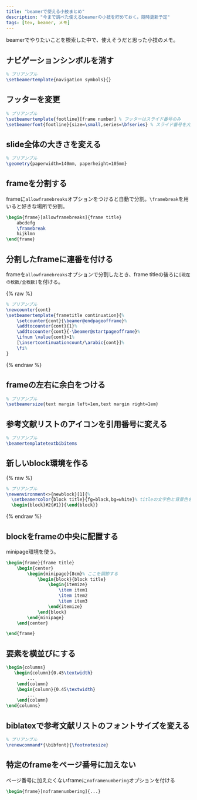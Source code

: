 ```yaml
---
title: "beamerで使える小技まとめ"
description: "今まで調べた使えるbeamerの小技を貯めておく。随時更新予定"
tags: [tex, beamer, メモ]
---
```


beamerでやりたいことを検索した中で、使えそうだと思った小技のメモ。

## ナビゲーションシンボルを消す

```tex
% プリアンブル
\setbeamertemplate{navigation symbols}{}
```

## フッターを変更

```tex
% プリアンブル
\setbeamertemplate{footline}[frame number] % フッターはスライド番号のみ
\setbeamerfont{footline}{size=\small,series=\bfseries} % スライド番号を大きく
```

## slide全体の大きさを変える

```tex
% プリアンブル
\geometry{paperwidth=140mm, paperheight=105mm}
```

## frameを分割する

frameに`allowframebreaks`オプションをつけると自動で分割。`\framebreak`を用いると好きな場所で分割。

```tex
\begin{frame}[allowframebreaks]{frame title}
    abcdefg
    \framebreak
    hijklmn
\end{frame}
```

## 分割したframeに連番を付ける

frameを`allowframebreaks`オプションで分割したとき、frame titleの後ろに`[現在の枚数/全枚数]`を付ける。

{% raw %}
```tex
% プリアンブル
\newcounter{cont}
\setbeamertemplate{frametitle continuation}{%
    \setcounter{cont}{\beamer@endpageofframe}%
    \addtocounter{cont}{1}%
    \addtocounter{cont}{-\beamer@startpageofframe}%
    \ifnum \value{cont}>1%
    [\insertcontinuationcount/\arabic{cont}]%
    \fi%
}
```
{% endraw %}

<!--上記の`[\insertcontinuationcount/\arabic{cont}]`を修正すれば表示を変更可能。例えば、`#\insertcontinuationcount`とすれば、`#現在の枚数`が表示される。-->

## frameの左右に余白をつける

```tex
% プリアンブル
\setbeamersize{text margin left=1em,text margin right=1em}
```

## 参考文献リストのアイコンを引用番号に変える

```tex
% プリアンブル
\beamertemplatetextbibitems
```

## 新しいblock環境を作る

{% raw %}
```tex
% プリアンブル
\newenvironment<>{newblock}[1]{%
  \setbeamercolor{block title}{fg=black,bg=white}% titleの文字色と背景色を指定
  \begin{block}#2{#1}}{\end{block}}
```
{% endraw %}

## blockをframeの中央に配置する

minipage環境を使う。

```tex
\begin{frame}{frame title}
    \begin{center}
        \begin{minipage}{8cm}% ここを調節する
            \begin{block}{block title}
                \begin{itemize}
                    \item item1
                    \item item2
                    \item item3
                \end{itemize}
            \end{block}
        \end{minipage}
    \end{center}

\end{frame}
```

## 要素を横並びにする

```tex
\begin{columns}
   \begin{column}{0.45\textwidth}
		...
    \end{column}
    \begin{column}{0.45\textwidth}
		...
    \end{column}
\end{columns}
```

## biblatexで参考文献リストのフォントサイズを変える

```tex
% プリアンブル
\renewcommand*{\bibfont}{\footnotesize}
```

## 特定のframeをページ番号に加えない
ページ番号に加えたくないframeに`noframenumbering`オプションを付ける

```tex
\begin{frame}[noframenumbering]{...}
```
